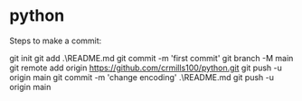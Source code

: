 # python

Steps to make a commit:

 git init
 git add .\README.md
 git commit -m 'first commit'
 git branch -M main
 git remote add origin https://github.com/crmills100/python.git
 git push -u origin main
 git commit -m 'change encoding' .\README.md
 git push -u origin main